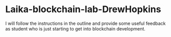 # Laika-blockchain-lab-DrewHopkins
I will follow the instructions in the outline and provide some useful feedback as student who is just starting to get into blockchain development.
